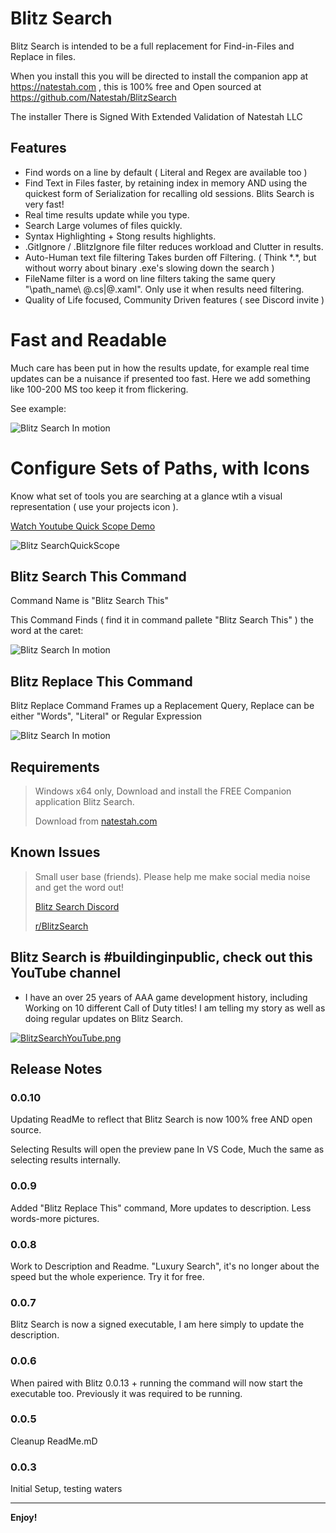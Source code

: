 # Blitz Search

Blitz Search is intended to be a full replacement for Find-in-Files and Replace in files.

When you install this you will be directed to install the companion app at https://natestah.com , this is 100% free and Open sourced at https://github.com/Natestah/BlitzSearch

The installer There is Signed With Extended Validation of Natestah LLC


## Features

* Find words on a line by default ( Literal and Regex are available too )
* Find Text in Files faster, by retaining index in memory AND using the quickest form of Serialization for recalling old sessions.  Blits Search is very fast! 
* Real time results update while you type.  
* Search Large volumes of files quickly. 
* Syntax Highlighting + Stong results highlights.
* .GitIgnore / .BlitzIgnore file filter reduces workload and Clutter in results.
* Auto-Human text file filtering Takes burden off Filtering.  ( Think \*.\*, but without worry about binary .exe's slowing down the search )
* FileName filter is a word on line filters taking the same query "\path_name\ @.cs|@.xaml". Only use it when results need filtering.
* Quality of Life focused, Community Driven features ( see Discord invite )

# Fast and Readable

Much care has been put in how the results update, for example real time updates can be a nuisance if presented too fast.  Here we add something like 100-200 MS too keep it from flickering.

See example:

![Blitz Search In motion](https://blitzsearch.s3.us-east-2.amazonaws.com/AnimateBlitzUpdated.gif)


# Configure Sets of Paths, with Icons

Know what set of tools you are searching at a glance wtih a visual representation ( use your projects icon ).

[Watch Youtube Quick Scope Demo](https://youtube.com/shorts/k2wyDA6onqM)

![Blitz SearchQuickScope](https://blitzsearch.s3.us-east-2.amazonaws.com/BlitzQuickScope.png)


## Blitz Search This Command

Command Name is  "Blitz Search This" 

This Command Finds ( find it in command pallete "Blitz Search This" ) the word at the caret:

![Blitz Search In motion](https://blitzsearch.s3.us-east-2.amazonaws.com/ThemeMatchUpdated.png)

## Blitz Replace This Command

Blitz Replace Command Frames up a Replacement Query, Replace can be either "Words", "Literal" or Regular Expression

![Blitz Search In motion](https://blitzsearch.s3.us-east-2.amazonaws.com/BlitzReplaceWBG.png)


## Requirements
> Windows x64 only, Download and install the FREE Companion application Blitz Search.
>
> Download from
> [natestah.com](https://natestah.com/download)

## Known Issues

> Small user base (friends).  Please help me make social media noise and get the word out!
> 
> [Blitz Search Discord](https://discord.com/invite/UYPwQY9ngm)
>
> [r/BlitzSearch](https://www.reddit.com/r/BlitzSearch/)


## Blitz Search is #buildinginpublic, check out this YouTube channel

* I have an over 25 years of AAA game development history, including Working on 10 different Call of Duty titles! I am telling my story as well as doing regular updates on Blitz Search.

[![BlitzSearchYouTube.png](https://blitzsearch.s3.us-east-2.amazonaws.com/BlitzSearchYouTube.png 'Blitz Search Youtube Channel')](https://blitzsearch.s3.us-east-2.amazonaws.com/BlitzSearchYouTube.png)

## Release Notes
### 0.0.10

Updating ReadMe to reflect that Blitz Search is now 100% free AND open source.

Selecting Results will open the preview pane In VS Code, Much the same as selecting results internally.

### 0.0.9

Added "Blitz Replace This" command, More updates to description. Less words-more pictures.


### 0.0.8

Work to Description and Readme. "Luxury Search", it's no longer about the speed but the whole experience.  Try it for free.

### 0.0.7

Blitz Search is now a signed executable, I am here simply to update the description.

### 0.0.6

When paired with Blitz 0.0.13 + running the command will now start the executable too. Previously it was required to be running.

### 0.0.5

Cleanup ReadMe.mD

### 0.0.3

Initial Setup, testing waters


---

**Enjoy!**
